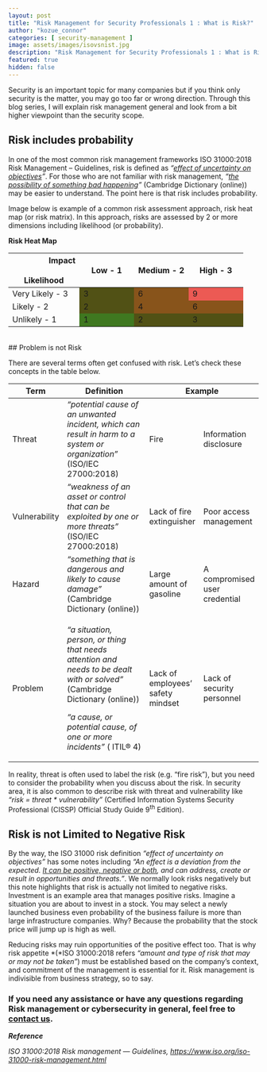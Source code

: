 ```yaml
---
layout: post
title: "Risk Management for Security Professionals 1 : What is Risk?"
author: "kozue_connor"
categories: [ security-management ]
image: assets/images/isovsnist.jpg
description: "Risk Management for Security Professionals 1 : What is Risk?"
featured: true
hidden: false
---
```


Security is an important topic for many companies but if you think only security is the matter, you may go too far or wrong direction. Through this blog series, I will explain risk management general and look from a bit higher viewpoint than the security scope.

## Risk includes probability

In one of the most common risk management frameworks ISO 31000:2018 Risk Management – Guidelines, risk is defined as *“<u>effect of uncertainty on objectives</u>”*. For those who are not familiar with risk management, *“<u>the possibility of something bad happening</u>”* (Cambridge Dictionary (online)) may be easier to understand. The point here is that risk includes probability.

Image below is example of a common risk assessment approach, risk heat map (or risk matrix). In this approach, risks are assessed by 2 or more dimensions including likelihood (or probability).

**Risk Heat Map**

<table>
<colgroup>
<col style="width: 30%" />
<col style="width: 23%" />
<col style="width: 23%" />
<col style="width: 23%" />
</colgroup>
<thead>
<tr class="header">
<th><span style="float: right;">Impact</span>
    <br><br>
        <span>Likelihood</span></th>
<th>Low - 1</th>
<th>Medium - 2</th>
<th>High - 3</th>
</tr>
</thead>
<tbody>
<tr class="odd">
<td>Very Likely - 3</td>
<td style="background-color: #515115;">3</td>
<td style="background-color: #88541B;">6</td>
<td style="background-color: #EC5A54;">9</td>
</tr>
<tr class="even">
<td>Likely - 2</td>
<td style="background-color: #515115;">2</td>
<td style="background-color: #88541B;">4</td>
<td style="background-color: #88541B;">6</td>
</tr>
<tr class="odd">
<td>Unlikely - 1</td>
<td style="background-color: #3F7820;">1</td>
<td style="background-color: #515115;">2</td>
<td style="background-color: #515115;">3</td>
</tr>
</tbody>
</table>

<br>
## Problem is not Risk

There are several terms often get confused with risk. Let’s check these concepts in the table below.

<table>
<colgroup>
<col style="width: 16%" />
<col style="width: 49%" />
<col style="width: 16%" />
<col style="width: 18%" />
</colgroup>
<thead>
<tr class="header">
<th>Term</th>
<th>Definition</th>
<th colspan="2">Example</th>
</tr>
</thead>
<tbody>
<tr class="odd">
<td>Threat</td>
<td><em>“potential cause of an unwanted incident, which can result in harm to a system or organization”</em> (ISO/IEC 27000:2018)</td>
<td>Fire</td>
<td>Information disclosure</td>
</tr>
<tr class="even">
<td>Vulnerability</td>
<td><em>“weakness of an asset or control that can be exploited by one or more threats”</em> (ISO/IEC 27000:2018)</td>
<td>Lack of fire extinguisher</td>
<td>Poor access management</td>
</tr>
<tr class="odd">
<td>Hazard</td>
<td><em>“something that is dangerous and likely to cause damage”</em> (Cambridge Dictionary (online))</td>
<td>Large amount of gasoline</td>
<td>A compromised user credential</td>
</tr>
<tr class="even">
<td>Problem</td>
<td><p><em>“a situation, person, or thing that needs attention and needs to be dealt with or solved”</em> (Cambridge Dictionary (online))</p>
<p><em>“a cause, or potential cause, of one or more incidents”</em> ( ITIL® 4)</p></td>
<td>Lack of employees’ safety mindset</td>
<td>Lack of security personnel</td>
</tr>
</tbody>
</table>

In reality, threat is often used to label the risk (e.g. “fire risk”), but you need to consider the probability when you discuss about the risk. In security area, it is also common to describe risk with threat and vulnerability like *“risk = threat \* vulnerability”* (Certified Information Systems Security Professional (CISSP) Official Study Guide 9<sup>th</sup> Edition).

## Risk is not Limited to Negative Risk

By the way, the ISO 31000 risk definition *“effect of uncertainty on objectives”* has some notes including *“An effect is a deviation from the expected. <u>It can be positive, negative or both</u>, and can address, create or result in opportunities and threats.”*. We normally look risks negatively but this note highlights that risk is actually not limited to negative risks. Investment is an example area that manages positive risks. Imagine a situation you are about to invest in a stock. You may select a newly launched business even probability of the business failure is more than large infrastructure companies. Why? Because the probability that the stock price will jump up is high as well.

Reducing risks may ruin opportunities of the positive effect too. That is why risk appetite *(*ISO 31000:2018 refers *“amount and type of risk that may or may not be taken”*) must be established based on the company’s context, and commitment of the management is essential for it. Risk management is indivisible from business strategy, so to say.

### If you need any assistance or have any questions regarding Risk management or cybersecurity in general, feel free to [contact us](https://www.ordina.be/diensten/security-and-privacy/).

***Reference***

*ISO 31000:2018 Risk management — Guidelines, https://www.iso.org/iso-31000-risk-management.html*